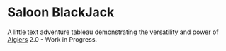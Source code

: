 # Saloon BlackJack

A little text adventure tableau demonstrating the versatility and power of [Algiers](https://github.com/eliwaksbaum/algiers) 2.0 - Work in Progress.
